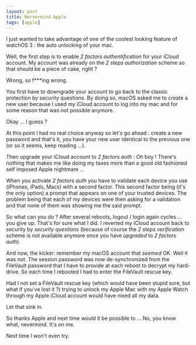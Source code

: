 ```yaml
---
layout: post
title: Nervermind Apple
tags: [apple]
---
```


I just wanted to take advantage of one of the coolest looking feature of watchOS 3 : the auto unlocking of your mac.

Well, the first step is to enable *2 factors authentification* for your iCloud account. My account was already on the *2 steps authorization* scheme so that should be a piece of cake, right ?

Wrong, so f***ing wrong.

You first have to downgrade your account to go back to the classic protection by security questions. By doing so, macOS asked me to create a new user because I used my iCloud account to log into my mac and for some reason that was not possible anymore. 

Okay ... I guess ? 

At this point I had no real choice anyway so let's go ahead : create a new password and that's it, you have your new user identical to the previous one (or so it seems, keep reading ...).

Then upgrade your iCloud account to *2 factors auth* : Oh boy ! There's nothing that makes me like doing my taxes more than a good old fashioned self imposed Apple nightmare ...

When you activate *2 factors auth* you have to validate each device you use (iPhones, iPads, Macs) with a second factor. This second factor being (it's the only option) a prompt that appears on one of your trusted devices. The problem being that each of my devices were then asking for a validation and that none of them was showing me the said prompt.

So what can you do ? After several reboots, logout / login again cycles ... you give up. That's for sure what I did. I reverted my iCloud account back to security by *security questions* (because of course the *2 steps verification* scheme is not available anymore once you have *upgraded* to *2 factors auth*).

And now, the kicker: remember my macOS account that *seemed* OK. Well it was not. The session password was now de-synchronized from the FileVault password that I have to provide at each reboot to decrypt my hard-drive. So each time I rebooted I had to enter the FileVault rescue key.

Had I not set a FileVault rescue key (which would have been stupid sure, but what if you've lost it ?) trying to unlock my Apple Mac with my Apple Watch through my Apple iCloud account would have nixed all my data.

Let that sink in.

So thanks Apple and next time would it be possible to ... No, you know what, nevermind. It's on me. 

Next time I won't even try.